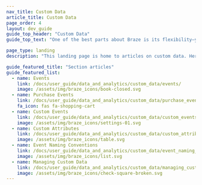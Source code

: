 ```yaml
---
nav_title: Custom Data
article_title: Custom Data
page_order: 4
layout: dev_guide
guide_top_header: "Custom Data"
guide_top_text: "One of the best parts about Braze is its flexibility—you can set up custom data in your app and have it and its associated metrics sent to Braze. Check out how by visiting the following articles."

page_type: landing
description: "This landing page is home to articles on custom data. Here, you can find resources on event naming conventions, custom event and attributes, purchase events, blocklisting custom data, and more."

guide_featured_title: "Section articles"
guide_featured_list:
  - name: Events
    link: /docs/user_guide/data_and_analytics/custom_data/events/
    image: /assets/img/braze_icons/book-closed.svg
  - name: Purchase Events
    link: /docs/user_guide/data_and_analytics/custom_data/purchase_events/
    fa_icon: fas fa-shopping-cart
  - name: Custom Events
    link: /docs/user_guide/data_and_analytics/custom_data/custom_events/
    image: /assets/img/braze_icons/settings-01.svg
  - name: Custom Attributes
    link: /docs/user_guide/data_and_analytics/custom_data/custom_attributes/
    image: /assets/img/braze_icons/table.svg
  - name: Event Naming Conventions
    link: /docs/user_guide/data_and_analytics/custom_data/event_naming_conventions/
    image: /assets/img/braze_icons/list.svg
  - name: Managing Custom Data
    link: /docs/user_guide/data_and_analytics/custom_data/managing_custom_data/
    image: /assets/img/braze_icons/check-square-broken.svg
---
```

